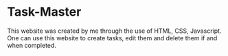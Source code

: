 # Task-Master
This website was created by me through the use of HTML, CSS, Javascript.
One can use this website to create tasks, edit them and delete them if and when completed.
